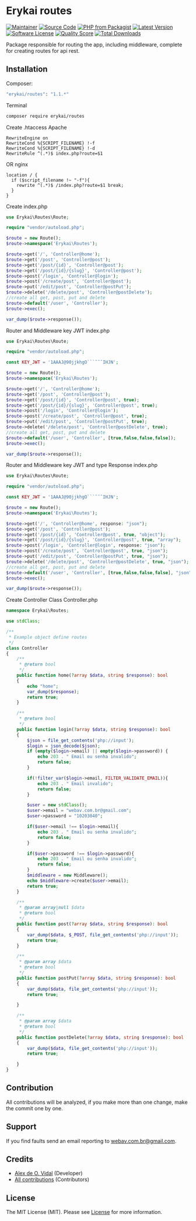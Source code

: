 # Erykai routes
[![Maintainer](http://img.shields.io/badge/maintainer-@alexdeovidal-blue.svg?style=flat-square)](https://instagram.com/alexdeovidal)
[![Source Code](http://img.shields.io/badge/source-erykai/routes-blue.svg?style=flat-square)](https://github.com/erykai/routes)
[![PHP from Packagist](https://img.shields.io/packagist/php-v/erykai/routes.svg?style=flat-square)](https://packagist.org/packages/erykai/routes)
[![Latest Version](https://img.shields.io/github/release/erykai/routes.svg?style=flat-square)](https://github.com/erykai/routes/releases)
[![Software License](https://img.shields.io/badge/license-MIT-brightgreen.svg?style=flat-square)](LICENSE)
[![Quality Score](https://img.shields.io/scrutinizer/g/erykai/routes.svg?style=flat-square)](https://scrutinizer-ci.com/g/erykai/routes)
[![Total Downloads](https://img.shields.io/packagist/dt/erykai/routes.svg?style=flat-square)](https://packagist.org/packages/erykai/routes)

Package responsible for routing the app, including middleware, complete for creating routes for api rest.

## Installation

Composer:

```bash
"erykai/routes": "1.1.*"
```

Terminal

```bash
composer require erykai/routes
```

Create .htaccess Apache

```apacheconf
RewriteEngine on
RewriteCond %{SCRIPT_FILENAME} !-f
RewriteCond %{SCRIPT_FILENAME} !-d
RewriteRule ^(.*)$ index.php?route=$1
```

OR nginx

```apacheconf
location / {
  if ($script_filename !~ "-f"){
    rewrite ^(.*)$ /index.php?route=$1 break;
  }
}
```

Create index.php

```php
use Erykai\Routes\Route;

require "vendor/autoload.php";

$route = new Route();
$route->namespace('Erykai\Routes');

$route->get('/', 'Controller@home');
$route->get('/post', 'Controller@post');
$route->get('/post/{id}', 'Controller@post');
$route->get('/post/{id}/{slug}', 'Controller@post');
$route->post('/login', 'Controller@login');
$route->post('/create/post', 'Controller@post');
$route->put('/edit/post', 'Controller@postPut');
$route->delete('/delete/post', 'Controller@postDelete');
//create all get, post, put and delete
$route->default('/user', 'Controller');
$route->exec();

var_dump($route->response());
```

Router and Middleware key JWT index.php

```php
use Erykai\Routes\Route;

require "vendor/autoload.php";

const KEY_JWT = '1AAAJ@90jjkhgO```˜˜˜IHJN';

$route = new Route();
$route->namespace('Erykai\Routes');

$route->get('/', 'Controller@home');
$route->get('/post', 'Controller@post');
$route->get('/post/{id}', 'Controller@post', true);
$route->get('/post/{id}/{slug}', 'Controller@post', true);
$route->post('/login', 'Controller@login');
$route->post('/create/post', 'Controller@post', true);
$route->put('/edit/post', 'Controller@postPut', true);
$route->delete('/delete/post', 'Controller@postDelete', true);
//create all get, post, put and delete
$route->default('/user', 'Controller', [true,false,false,false]);
$route->exec();

var_dump($route->response());
```

Router and Middleware key JWT and type Response index.php

```php
use Erykai\Routes\Route;

require "vendor/autoload.php";

const KEY_JWT = '1AAAJ@90jjkhgO```˜˜˜IHJN';

$route = new Route();
$route->namespace('Erykai\Routes');

$route->get('/', 'Controller@home', response: "json");
$route->get('/post', 'Controller@post');
$route->get('/post/{id}', 'Controller@post', true, "object");
$route->get('/post/{id}/{slug}', 'Controller@post', true, "array");
$route->post('/login', 'Controller@login', response: "json");
$route->post('/create/post', 'Controller@post', true, "json");
$route->put('/edit/post', 'Controller@postPut', true, "json");
$route->delete('/delete/post', 'Controller@postDelete', true, "json");
//create all get, post, put and delete
$route->default('/user', 'Controller', [true,false,false,false], "json");
$route->exec();

var_dump($route->response());
```

Create Controller Class Controller.php

```php
namespace Erykai\Routes;

use stdClass;

/**
 * Example object define routes
 */
class Controller
{
    /**
     * @return bool
     */
    public function home(?array $data, string $response): bool
    {
        echo "home";
        var_dump($response);
        return true;
    }

    /**
     * @return bool
     */
    public function login(?array $data, string $response): bool
    {
        $json = file_get_contents('php://input');
        $login = json_decode($json);
        if (empty($login->email) || empty($login->password)) {
            echo 203 . " Email ou senha invalido";
            return false;
        }

        if(!filter_var($login->email, FILTER_VALIDATE_EMAIL)){
            echo 203 . " Email invalido";
            return false;
        }

        $user = new stdClass();
        $user->email = "webav.com.br@gmail.com";
        $user->password = "10203040";

        if($user->email !== $login->email){
            echo 203 . " Email ou senha invalido";
            return false;
        }

        if($user->password !== $login->password){
            echo 203 . " Email ou senha invalido";
            return false;
        }
        $middleware = new Middleware();
        echo $middleware->create($user->email);
        return true;
    }

    /**
     * @param array|null $data
     * @return bool
     */
    public function post(?array $data, string $response): bool
    {
        var_dump($data, $_POST, file_get_contents('php://input'));
        return true;
    }

    /**
     * @param array $data
     * @return bool
     */
    public function postPut(?array $data, string $response): bool
    {
        var_dump($data, file_get_contents('php://input'));
        return true;

    }

    /**
     * @param array $data
     * @return bool
     */
    public function postDelete(?array $data, string $response): bool
    {
        var_dump($data, file_get_contents('php://input'));
        return true;

    }
}
```

## Contribution

All contributions will be analyzed, if you make more than one change, make the commit one by one.

## Support


If you find faults send an email reporting to webav.com.br@gmail.com.

## Credits

- [Alex de O. Vidal](https://github.com/alexdeovidal) (Developer)
- [All contributions](https://github.com/erykai/routes/contributors) (Contributors)

## License

The MIT License (MIT). Please see [License](https://github.com/erykai/routes/LICENSE) for more information.
